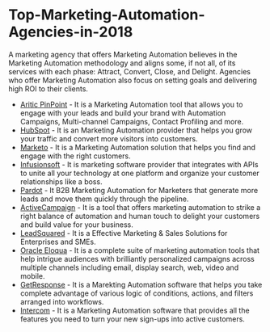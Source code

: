 # Top-Marketing-Automation-Agencies-in-2018
A marketing agency that offers Marketing Automation believes in the Marketing Automation methodology and aligns some, if not all, of its services with each phase: Attract, Convert, Close, and Delight. Agencies who offer Marketing Automation also focus on setting goals and delivering high ROI to their clients.  
* [Aritic PinPoint](https://aritic.com) - It is a Marketing Automation tool that allows you to engage with your leads and build your brand with Automation Campaigns, Multi-channel Campaigns, Contact Profiling and more. 
* [HubSpot](http://hubspot.com/) - It is an Marketing Automation provider that helps you grow your traffic and convert more visitors into customers.
* [Marketo](https://www.marketo.com/) - It is a Marketing Automation solution that helps you find and engage with the right customers.  
* [Infusionsoft](https://www.infusionsoft.com/) - It is marketing software provider that integrates with APIs to unite all your technology at one platform and organize your customer relationships like a boss.
* [Pardot](http://www.pardot.com/) - It B2B Marketing Automation for Marketers that generate more leads and move them quickly through the pipeline. 
* [ActiveCampaign](http://www.activecampaign.com/) - It is a tool that offers marketing automation to strike a right balance of automation and human touch to delight your customers and build value for your business.
* [LeadSquared](http://www.leadsquared.com/) - It is a Effective Marketing & Sales Solutions for Enterprises and SMEs. 
* [Oracle Eloqua](https://www.marketo.com/) - It is a complete suite of marketing automation tools that help intrigue audiences with brilliantly personalized campaigns across multiple channels including email, display search, web, video and mobile.
* [GetResponse](https://www.getresponse.com/) - It is a Marekting Automation software that helps you take complete advantage of various logic of conditions, actions, and filters arranged into workflows.
* [Intercom](https://www.intercom.com/) - It is a Marketing Automation software that provides all the features you need to turn your new sign-ups into active customers.	
